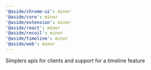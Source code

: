 ```yaml
---
'@aside/chrome-ui': minor
'@aside/core': minor
'@aside/extension': minor
'@aside/react': minor
'@aside/recoil': minor
'@aside/timeline': minor
'@aside/web': minor
---
```


Simplers apis for clients and support for a timeline feature
